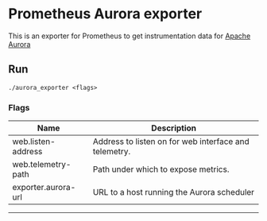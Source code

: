 # Prometheus Aurora exporter

This is an exporter for Prometheus to get instrumentation data for [Apache Aurora](http://aurora.apache.org/)

## Run

    ./aurora_exporter <flags>

### Flags

Name                           | Description
-------------------------------|------------
web.listen-address             | Address to listen on for web interface and telemetry.
web.telemetry-path             | Path under which to expose metrics.
exporter.aurora-url            | URL to a host running the Aurora scheduler

---
